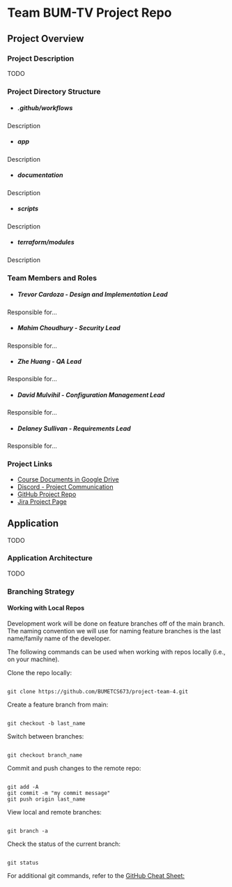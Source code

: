 # Team BUM-TV Project Repo 

## Project Overview

### Project Description

TODO

### Project Directory Structure

- ##### .github/workflows

Description

- ##### app

Description

- ##### documentation

Description

- ##### scripts

Description

- ##### terraform/modules

Description

### Team Members and Roles

- ##### Trevor Cardoza - Design and Implementation Lead
Responsible for...

- ##### Mahim Choudhury - Security Lead
Responsible for...

- ##### Zhe Huang - QA Lead
Responsible for...

- ##### David Mulvihil - Configuration Management Lead
Responsible for...

- ##### Delaney Sullivan - Requirements Lead 
Responsible for...

### Project Links

- [Course Documents in Google Drive](https://drive.google.com/drive/folders/1df-PBjA5d_AezHmlEHzxpJfrwGgHFctO?usp=drive_link)
- [Discord - Project Communication](https://discord.com/channels/1147168936400535602/1149353750239125516)
- [GitHub Project Repo](https://github.com/BUMETCS673/project-team-4)
- [Jira Project Page](https://cs673.atlassian.net/jira/software/projects/CF1/boards/1)

## Application

TODO

### Application Architecture

TODO

### Branching Strategy

#### Working with Local Repos

Development work will be done on feature branches off of the main branch. The naming convention we will use for naming feature branches is the last name/family name of the developer.

The following commands can be used when working with repos locally (i.e., on your machine).

Clone the repo locally:

```console

git clone https://github.com/BUMETCS673/project-team-4.git

``````

Create a feature branch from main:

```console

git checkout -b last_name

```

Switch between branches:

```console

git checkout branch_name

```

Commit and push changes to the remote repo:

```console

git add -A
git commit -m "my commit message"
git push origin last_name

```

View local and remote branches:

```console

git branch -a

```

Check the status of the current branch:

```console

git status

```

For additional git commands, refer to the [GitHub Cheat Sheet:](https://education.github.com/git-cheat-sheet-education.pdf)